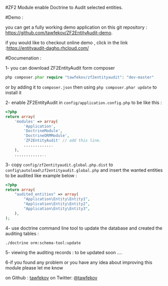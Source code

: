 #ZF2 Module enable Doctrine to Audit selected entities. 

#Demo : 

you can get a fully working demo application on this git repository : https://github.com/tawfekov/ZF2EntityAudit-demo.

if you would like to checkout online demo , click in the link :https://entityaudit-dagho.rhcloud.com/

#Documenation :  

1- you can download ZF2EntityAudit form composer 
```php
php composer.phar require "tawfekov/zf2entityaudit": "dev-master"
```
or by adding it to `composer.json` then using `php composer.phar update` to install it 

2- enable ZF2EntityAudit in `config/application.config.php` to be like this : 
```php
<?php
return array(
    'modules' => array(
        'Application',
        'DoctrineModule',
        'DoctrineORMModule',
        'ZF2EntityAudit' // add this line.
        .............
    ),
    ..............
```
3- copy `config/zf2entityaudit.global.php.dist` to `config\autoload\zf2entityaudit.global.php` and insert the wanted entities to be audited like example below : 
```php
<?php
return array(
    "audited_entities" => array(
        "Application\Entity\Entity1",
        "Application\Entity\Entity2",
        "Application\Entity\Entity3",
    ),
);
```

4- use doctrine command line tool to update the database and created the auditing tables :
```shell
./doctrine orm:schema-tool:update 
```

5- viewing the auditing records :
to be updated soon ....



6-if you found any problem or you have any idea about improving this module please let  me know 

on Github : [tawfekov]
on Twitter: [@tawfekov] 



[tawfekov]:https://github.com/tawfekov
[@tawfekov]:http://twitter.com/tawfekov
